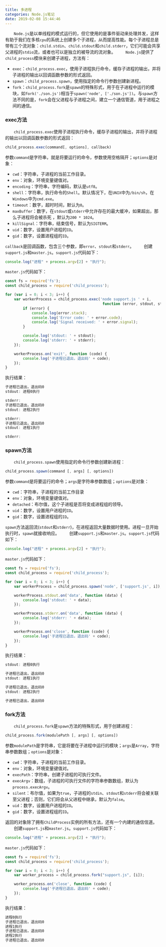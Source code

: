 ```yaml
---
title: 多进程
categories: Node.js笔记
date: 2019-02-08 15:44:46
---
```

&emsp;&emsp;`Node.js`是以单线程的模式运行的，但它使用的是事件驱动来处理并发，这样有助于我们在多核`cpu`的系统上创建多个子进程，从而提高性能。每个子进程总是带有三个流对象：`child.stdin`、`child.stdout`和`child.stderr`，它们可能会共享父进程的`stdio`流，或者也可以是独立的被导流的流对象。<!--more-->
&emsp;&emsp;`Node.js`提供了`child_process`模块来创建子进程，方法有：

- `exec`：`child_process.exec`，使用子进程执行命令，缓存子进程的输出，并将子进程的输出以回调函数参数的形式返回。
- `spawn`：`child_process.spawn`，使用指定的命令行参数创建新进程。
- `fork`：`child_process.fork`是`spawn`的特殊形式，用于在子进程中运行的模块，如`fork('./son.js')`相当于`spawn('node', ['./son.js'])`。与`spawn`方法不同的是，`fork`会在父进程与子进程之间，建立一个通信管道，用于进程之间的通信。

### exec方法

&emsp;&emsp;`child_process.exec`使用子进程执行命令，缓存子进程的输出，并将子进程的输出以回调函数参数的形式返回：

``` javascript
child_process.exec(command[, options], callback)
```

参数`command`是字符串，就是将要运行的命令，参数使用空格隔开；`options`是对象：

- `cwd`：字符串，子进程的当前工作目录。
- `env`：对象，环境变量键值对。
- `encoding`：字符串，字符编码，默认是`utf8`。
- `shell`：字符串，执行命令的`Shell`。默认情况下，在`UNIX`中为`/bin/sh`，在`Windows`中为`cmd.exe`。
- `timeout`：数字，超时时间，默认为`0`。
- `maxBuffer`：数字，在`stdout`或`stderr`中允许存在的最大缓冲，如果超出，那么子进程将会被杀死 ，默认为`200 * 1024`。
- `killSignal`：字符串，结束信号，默认为`SIGTERM`。
- `uid`：数字，设置用户进程的`ID`。
- `gid`：数字，设置进程组的`ID`。

`callback`是回调函数，包含三个参数，即`error`、`stdout`和`stderr`。
&emsp;&emsp;创建`support.js`和`master.js`。`support.js`代码如下：

``` javascript
console.log("进程" + process.argv[2] + "执行");
```

`master.js`代码如下：

``` javascript
const fs = require('fs');
const child_process = require('child_process');

for (var i = 0; i < 3; i++) {
    var workerProcess = child_process.exec('node support.js ' + i,
                                            function (error, stdout, stderr) {
        if (error) {
            console.log(error.stack);
            console.log('Error code: ' + error.code);
            console.log('Signal received: ' + error.signal);
        }

        console.log('stdout: ' + stdout);
        console.log('stderr: ' + stderr);
    });

    workerProcess.on('exit', function (code) {
        console.log('子进程已退出，退出码' + code);
    });
}
```

执行结果：

``` javascript
子进程已退出，退出码0
stdout: 进程0执行

stderr:
子进程已退出，退出码0
stdout: 进程2执行

stderr:
子进程已退出，退出码0
stdout: 进程1执行

stderr:
```

### spawn方法

&emsp;&emsp;`child_process.spawn`使用指定的命令行参数创建新进程：

``` javascript
child_process.spawn(command [, args] [, options])
```

参数`command`是将要运行的命令；`args`是字符串参数数组；`options`是对象：

- `cwd`：字符串，子进程的当前工作目录
- `env`：对象，环境变量键值对。
- `detached`：布尔值，这个子进程是否将变成进程组的领导。
- `uid`：数字，设置用户进程的`ID`。
- `gid`：数字，设置进程组的`ID`。

`spawn`方法返回流(`stdout`和`stderr`)，在进程返回大量数据时使用。进程一旦开始执行时，`spawn`就接收响应。
&emsp;&emsp;创建`support.js`和`master.js`。`support.js`代码如下：

``` javascript
console.log("进程" + process.argv[2] + "执行");
```

`master.js`代码如下：

``` javascript
const fs = require('fs');
const child_process = require('child_process');

for (var i = 0; i < 3; i++) {
    var workerProcess = child_process.spawn('node', ['support.js', i]);

    workerProcess.stdout.on('data', function (data) {
        console.log('stdout: ' + data);
    });

    workerProcess.stderr.on('data', function (data) {
        console.log('stderr: ' + data);
    });

    workerProcess.on('close', function (code) {
        console.log('子进程已退出，退出码' + code);
    });
}
```

执行结果：

``` javascript
stdout: 进程0执行

子进程已退出，退出码0
stdout: 进程1执行

子进程已退出，退出码0
stdout: 进程2执行

子进程已退出，退出码0
```

### fork方法

&emsp;&emsp;`child_process.fork`是`spawn`方法的特殊形式，用于创建进程：

``` javascript
child_process.fork(modulePath [, args] [, options])
```

参数`modulePath`是字符串，它是将要在子进程中运行的模块；`args`是`Array`，字符串参数数组；`options`是对象：

- `cwd`：字符串，子进程的当前工作目录。
- `env`：对象，环境变量键值对。
- `execPath`：字符串，创建子进程的可执行文件。
- `execArgv`：数组，子进程的可执行文件的字符串参数数组，默认为`process.execArgv`。
- `silent`：布尔值，如果为`true`，子进程的`stdin`、`stdout`和`stderr`将会被关联至父进程；否则，它们将会从父进程中继承，默认为`false`。
- `uid`：数字，设置用户进程的`ID`。
- `gid`：数字，设置进程组的`ID`。

返回的对象除了拥有`ChildProcess`实例的所有方法，还有一个内建的通信信道。
&emsp;&emsp;创建`support.js`和`master.js`。`support.js`代码如下：

``` javascript
console.log("进程" + process.argv[2] + "执行");
```

`master.js`代码如下：

``` javascript
const fs = require('fs');
const child_process = require('child_process');

for (var i = 0; i < 3; i++) {
    var worker_process = child_process.fork("support.js", [i]);

    worker_process.on('close', function (code) {
        console.log('子进程已退出，退出码' + code);
    });
}
```

执行结果：

``` javascript
进程0执行
子进程已退出，退出码0
进程1执行
子进程已退出，退出码0
进程2执行
子进程已退出，退出码0
```